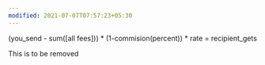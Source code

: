```yaml
---
modified: 2021-07-07T07:57:23+05:30
---
```


(you_send - sum([all fees])) * (1-commision(percent)) * rate = recipient_gets

This is to be removed
